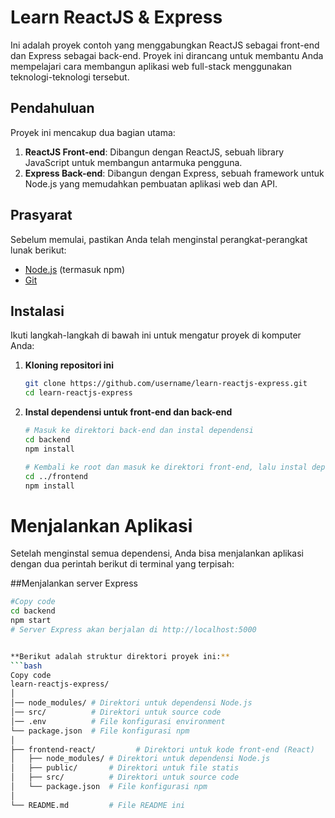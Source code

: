 # Learn ReactJS & Express

Ini adalah proyek contoh yang menggabungkan ReactJS sebagai front-end dan Express sebagai back-end. Proyek ini dirancang untuk membantu Anda mempelajari cara membangun aplikasi web full-stack menggunakan teknologi-teknologi tersebut.

## Pendahuluan

Proyek ini mencakup dua bagian utama:
1. **ReactJS Front-end**: Dibangun dengan ReactJS, sebuah library JavaScript untuk membangun antarmuka pengguna.
2. **Express Back-end**: Dibangun dengan Express, sebuah framework untuk Node.js yang memudahkan pembuatan aplikasi web dan API.

## Prasyarat

Sebelum memulai, pastikan Anda telah menginstal perangkat-perangkat lunak berikut:
- [Node.js](https://nodejs.org/) (termasuk npm)
- [Git](https://git-scm.com/)

## Instalasi

Ikuti langkah-langkah di bawah ini untuk mengatur proyek di komputer Anda:

1. **Kloning repositori ini**

   ```bash
   git clone https://github.com/username/learn-reactjs-express.git
   cd learn-reactjs-express
2. **Instal dependensi untuk front-end dan back-end**
   ```bash
   # Masuk ke direktori back-end dan instal dependensi
   cd backend
   npm install
   
   # Kembali ke root dan masuk ke direktori front-end, lalu instal dependensi
   cd ../frontend
   npm install
# Menjalankan Aplikasi
Setelah menginstal semua dependensi, Anda bisa menjalankan aplikasi dengan dua perintah berikut di terminal yang terpisah:

##Menjalankan server Express

   ```bash
   #Copy code
   cd backend
   npm start
   # Server Express akan berjalan di http://localhost:5000


**Berikut adalah struktur direktori proyek ini:**
   ```bash
   Copy code
   learn-reactjs-express/
   │
   │── node_modules/ # Direktori untuk dependensi Node.js
   │── src/          # Direktori untuk source code
   │── .env          # File konfigurasi environment
   └── package.json  # File konfigurasi npm
   │
   ├── frontend-react/         # Direktori untuk kode front-end (React)
   │   ├── node_modules/ # Direktori untuk dependensi Node.js
   │   ├── public/       # Direktori untuk file statis
   │   ├── src/          # Direktori untuk source code
   │   └── package.json  # File konfigurasi npm
   │
   └── README.md         # File README ini



